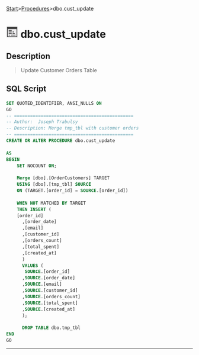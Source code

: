 [Start](../start.md)>[Procedures](Procedures.md)>dbo.cust_update


# ![logo](../Images/procedure.svg) dbo.cust_update

## <a name="#Description"></a>Description
> Update Customer Orders Table
## <a name="#SqlScript"></a>SQL Script
```SQL
SET QUOTED_IDENTIFIER, ANSI_NULLS ON
GO
-- =============================================
-- Author:	Joseph Trabulsy
-- Description:	Merge tmp_tbl with customer orders 
-- =============================================
CREATE OR ALTER PROCEDURE dbo.cust_update 

AS
BEGIN
	SET NOCOUNT ON;

	Merge [dbo].[OrderCustomers] TARGET
	USING [dbo].[tmp_tbl] SOURCE
	ON (TARGET.[order_id] = SOURCE.[order_id])

	WHEN NOT MATCHED BY TARGET
	THEN INSERT (
	[order_id]
      ,[order_date]
      ,[email]
	  ,[customer_id]
	  ,[orders_count]
	  ,[total_spent]
	  ,[created_at]
      )
	  VALUES (
	   SOURCE.[order_id]
      ,SOURCE.[order_date]
      ,SOURCE.[email]
      ,SOURCE.[customer_id]
      ,SOURCE.[orders_count]
      ,SOURCE.[total_spent]
      ,SOURCE.[created_at]
	  );
  
	  DROP TABLE dbo.tmp_tbl
END
GO
```

___